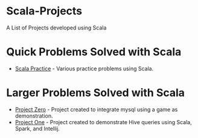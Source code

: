 # Scala-Projects
A List of Projects developed using Scala

# Quick Problems Solved with Scala

* [Scala Practice](https://github.com/Zero-AB/Scala-Practice) - Various practice problems using Scala.

# Larger Problems Solved with Scala

* [Project Zero](https://github.com/Zero-AB/Scala-Project-0) - Project created to integrate mysql using a game as demonstration.
* [Project One](https://github.com/Zero-AB/Scala-Project-1) - Project created to demonstrate Hive queries using Scala, Spark, and Intellij.
